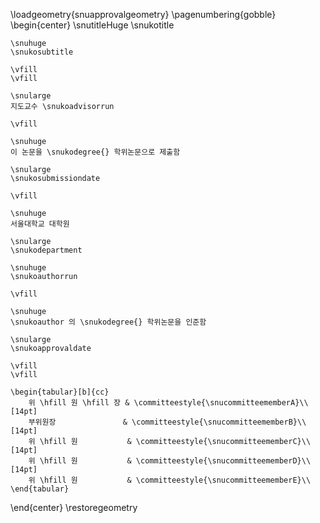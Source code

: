 \loadgeometry{snuapprovalgeometry}
\pagenumbering{gobble}
\begin{center}
    \snutitleHuge
    \snukotitle

    \snuhuge
    \snukosubtitle

    \vfill
    \vfill

    \snularge
    지도교수 \snukoadvisorrun

    \vfill

    \snuhuge
    이 논문을 \snukodegree{} 학위논문으로 제출함

    \snularge
    \snukosubmissiondate

    \vfill

    \snuhuge
    서울대학교 대학원

    \snularge
    \snukodepartment

    \snuhuge
    \snukoauthorrun

    \vfill

    \snuhuge
    \snukoauthor 의 \snukodegree{} 학위논문을 인준함

    \snularge
    \snukoapprovaldate

    \vfill
    \vfill

    \begin{tabular}[b]{cc}
        위 \hfill 원 \hfill 장 & \committeestyle{\snucommitteememberA}\\[14pt]
        부위원장               & \committeestyle{\snucommitteememberB}\\[14pt]
        위 \hfill 원           & \committeestyle{\snucommitteememberC}\\[14pt]
        위 \hfill 원           & \committeestyle{\snucommitteememberD}\\[14pt]
        위 \hfill 원           & \committeestyle{\snucommitteememberE}\\
    \end{tabular}

\end{center}
\restoregeometry
